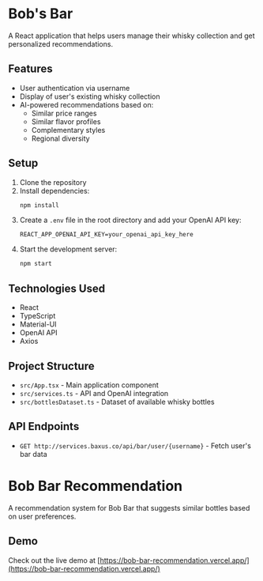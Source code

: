# Bob's Bar

A React application that helps users manage their whisky collection and get personalized recommendations.

## Features

- User authentication via username
- Display of user's existing whisky collection
- AI-powered recommendations based on:
  - Similar price ranges
  - Similar flavor profiles
  - Complementary styles
  - Regional diversity

## Setup

1. Clone the repository
2. Install dependencies:
   ```bash
   npm install
   ```
3. Create a `.env` file in the root directory and add your OpenAI API key:
   ```
   REACT_APP_OPENAI_API_KEY=your_openai_api_key_here
   ```
4. Start the development server:
   ```bash
   npm start
   ```

## Technologies Used

- React
- TypeScript
- Material-UI
- OpenAI API
- Axios

## Project Structure

- `src/App.tsx` - Main application component
- `src/services.ts` - API and OpenAI integration
- `src/bottlesDataset.ts` - Dataset of available whisky bottles

## API Endpoints

- `GET http://services.baxus.co/api/bar/user/{username}` - Fetch user's bar data

# Bob Bar Recommendation

A recommendation system for Bob Bar that suggests similar bottles based on user preferences.

## Demo

Check out the live demo at [https://bob-bar-recommendation.vercel.app/](https://bob-bar-recommendation.vercel.app/)
